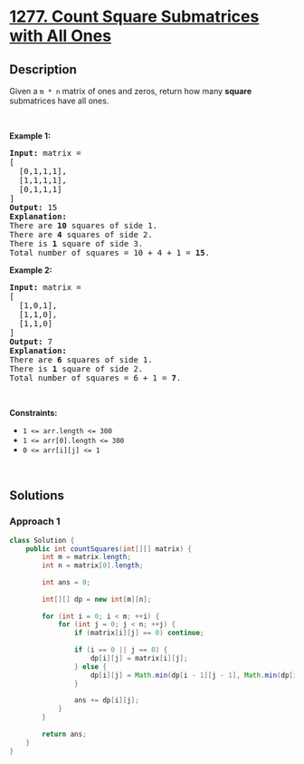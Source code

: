# [1277. Count Square Submatrices with All Ones](https://leetcode.com/problems/count-square-submatrices-with-all-ones)

## Description

<p>Given a <code>m * n</code> matrix of ones and zeros, return how many <strong>square</strong> submatrices have all ones.</p>
<p>&nbsp;</p>

<p><strong class="example">Example 1:</strong></p>
<pre>
<strong>Input:</strong> matrix =
[
&nbsp; [0,1,1,1],
&nbsp; [1,1,1,1],
&nbsp; [0,1,1,1]
]
<strong>Output:</strong> 15
<strong>Explanation:</strong> 
There are <strong>10</strong> squares of side 1.
There are <strong>4</strong> squares of side 2.
There is <strong>1</strong> square of side 3.
Total number of squares = 10 + 4 + 1 = <strong>15</strong>.
</pre>

<p><strong class="example">Example 2:</strong></p>
<pre>
<strong>Input:</strong> matrix = 
[
  [1,0,1],
  [1,1,0],
  [1,1,0]
]
<strong>Output:</strong> 7
<strong>Explanation:</strong> 
There are <b>6</b> squares of side 1.  
There is <strong>1</strong> square of side 2. 
Total number of squares = 6 + 1 = <b>7</b>.
</pre>
<p>&nbsp;</p>

<p><strong>Constraints:</strong></p>
<ul>
    <li><code>1 &lt;= arr.length&nbsp;&lt;= 300</code></li>
    <li><code>1 &lt;= arr[0].length&nbsp;&lt;= 300</code></li>
    <li><code>0 &lt;= arr[i][j] &lt;= 1</code></li>
</ul>
<p>&nbsp;</p>

## Solutions

### **Approach 1**

```java
class Solution {
    public int countSquares(int[][] matrix) {
        int m = matrix.length;
        int n = matrix[0].length;
        
        int ans = 0;
        
        int[][] dp = new int[m][n];
        
        for (int i = 0; i < m; ++i) {
            for (int j = 0; j < n; ++j) {
                if (matrix[i][j] == 0) continue;
                
                if (i == 0 || j == 0) {
                    dp[i][j] = matrix[i][j];
                } else {
                    dp[i][j] = Math.min(dp[i - 1][j - 1], Math.min(dp[i - 1][j], dp[i][j - 1])) + 1;
                }
                
                ans += dp[i][j];
            }
        }
        
        return ans;
    }
}
```